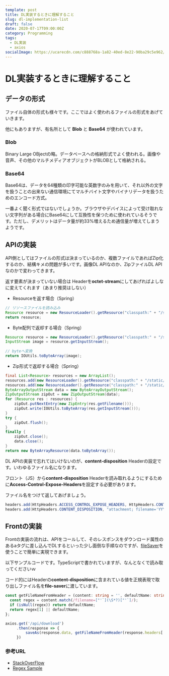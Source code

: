 ```yaml
---
template: post
title: DL実装するときに理解すること
slug: dl-implementation-list
draft: false
date: 2020-07-17T09:00:00Z
category: Programming
tags:
  - DL実装
  - axios
socialImage: https://ucarecdn.com/c888768a-1a82-40ed-8e22-90ba29c5e962/
---
```



# DL実装するときに理解すること

## データの形式

ファイル自体の形式も様々です。ここではよく使われるファイルの形式をあげていきます。

他にもありますが、有名所として **Blob** と **Base64** が使われています。

### Blob

Binary Large OBjectの略。データベースへの格納形式でよく使われる。画像や音声、その他のマルチメディアオブジェクトがBLOBとして格納される。

### Base64

Base64は、データを64種類の印字可能な英数字のみを用いて、それ以外の文字を扱うことの出来ない通信環境にてマルチバイト文字やバイナリデータを扱うためのエンコード方式。

一番よく聞く形式ではないでしょうか。ブラウザやデバイスによって受け取れない文字列がある場合にBase64にして互換性を保つために使われているそうです。ただし、デメリットはデータ量が約33%増えるため通信量が増えてしまうようです。

## APIの実装

API側としてはファイルの形式は決まっているのか、複数ファイルであればZip化するのか、結構キメの問題が多いです。画像DL APIなのか、ZipファイルDL APIなのかで変わってきます。

返す要素が決まっていない場合は Headerを**octet-stream**にしてあげればよしなに変えてくれます（あまり推奨はしない）

- Resourceを返す場合（Spring）

```java
// リソースファイルを読み込み
Resource resource = new ResourceLoader().getResource("classpath:" + "/static/image/test.jpg");
return resource;
```

- Byte配列で返却する場合（Spring）

```java
Resource resource = new ResourceLoader().getResource("classpath:" + "/static/image/test.jpg");
InputStream image = resource.getInputStream();
		
// byteへ変換
return IOUtils.toByteArray(image);
```

- Zip形式で返却する場合（Spring）

```java
final List<Resource> resources = new ArrayList();
resources.add(new ResourceLoader().getResource("classpath:" + "/static/image/test.jpg"));
resources.add(new ResourceLoader().getResource("classpath:" + "/static/image/test2.jpg"));
ByteArrayOutputStream data = new ByteArrayOutputStream();
ZipOutputStream zipOut = new ZipOutputStream(data);
for (Resource res : resources) {
    zipOut.putNextEntry(new ZipEntry(res.getFilename()));
    zipOut.write(IOUtils.toByteArray(res.getInputStream()));
}
try {
    zipOut.flush();
}
finally {
    zipOut.close();
    data.close();
}
return new ByteArrayResource(data.toByteArray());
```

DL APIの実装で忘れてはいけないのが、**content-disposition** Headerの設定です。いわゆるファイル名になります。

フロント（JS）から**content-disposition** Headerを読み取れるようにするために**Access-Control-Expose-Headers**を設定する必要があります。

ファイル名をつけて返してあげましょう。

```java
headers.add(HttpHeaders.ACCESS_CONTROL_EXPOSE_HEADERS, HttpHeaders.CONTENT_DISPOSITION);
headers.add(HttpHeaders.CONTENT_DISPOSITION, "attachment; filename='YYYYMMDD-test.zip'");
```

 ## Frontの実装

Frontの実装の流れは、APIをコールして、そのレスポンスをダウンロード属性のあるaタグに差し込んでDLするといった少し面倒な手順なのですが、[fileSaver](https://github.com/eligrey/FileSaver.js#readme)を使うことで簡単に実現できます。

以下サンプルコードです。TypeScriptで書かれていますが、なんとなくで読み取ってくださいｗ

コード的にはHeaderの**content-disposition**に含まれている値を正規表現で取り出しファイル名を**file-saver**に渡しています。

```typescript
const getFileNameFromHeader = (content: string = '', defaultName: string = 'download'): string => {
  const regex = content.match(/filename=["'`](\S*?)["'`]/);
  if (isNull(regex)) return defaultName;
  return regex[1] || defaultName;
};

axios.get('/api/download')
     .then(response => {
         saveAs(response.data, getFileNameFromHeader(response.headers['content-disposition'], 'download.zip'));
     })
```

### 参考URL

- [StackOverFlow](https://stackoverflow.com/questions/48463690/get-content-disposition-header-of-a-request-with-axios
)
- [Regex Sample](https://regex101.com/r/hJ7tS6/1)
